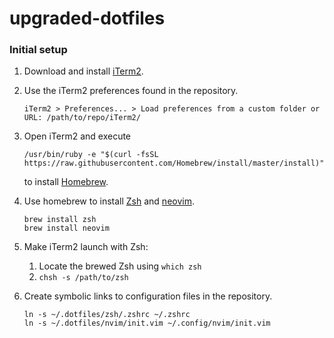 # upgraded-dotfiles

### Initial setup
1. Download and install [iTerm2](https://www.iterm2.com).

2. Use the iTerm2 preferences found in the repository. 

   ```
   iTerm2 > Preferences... > Load preferences from a custom folder or URL: /path/to/repo/iTerm2/
   ```

3. Open iTerm2 and execute

   ```
   /usr/bin/ruby -e "$(curl -fsSL https://raw.githubusercontent.com/Homebrew/install/master/install)"
   ```
   
   to install [Homebrew](https://brew.sh).

4. Use homebrew to install [Zsh](http://www.zsh.org) and [neovim](https://github.com/neovim/neovim).

   ```
   brew install zsh
   brew install neovim
   ```

5. Make iTerm2 launch with Zsh:
   1. Locate the brewed Zsh using `which zsh`
   2. `chsh -s /path/to/zsh`
   
6. Create symbolic links to configuration files in the repository. 

   ```
   ln -s ~/.dotfiles/zsh/.zshrc ~/.zshrc
   ln -s ~/.dotfiles/nvim/init.vim ~/.config/nvim/init.vim
   ```
